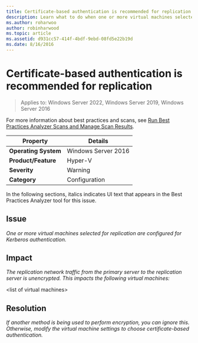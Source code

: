 ```yaml
---
title: Certificate-based authentication is recommended for replication
description: Learn what to do when one or more virtual machines selected for replication are configured for Kerberos authentication.
ms.author: roharwoo
author: robinharwood
ms.topic: article
ms.assetid: d931cc57-414f-4bdf-9ebd-08fd5e22b19d
ms.date: 8/16/2016
---
```

# Certificate-based authentication is recommended for replication

>Applies to: Windows Server 2022, Windows Server 2019, Windows Server 2016

For more information about best practices and scans, see [Run Best Practices Analyzer Scans and Manage Scan Results](/previous-versions/windows/it-pro/windows-server-2012-R2-and-2012/hh831400(v=ws.11)).

|Property|Details|
|-|-|
|**Operating System**|Windows Server 2016|
|**Product/Feature**|Hyper-V|
|**Severity**|Warning|
|**Category**|Configuration|

In the following sections, italics indicates UI text that appears in the Best Practices Analyzer tool for this issue.

## **Issue**
*One or more virtual machines selected for replication are configured for Kerberos authentication.*

## **Impact**
*The replication network traffic from the primary server to the replication server is unencrypted. This impacts the following virtual machines:*

\<list of virtual machines>

## **Resolution**
*If another method is being used to perform encryption, you can ignore this. Otherwise, modify the virtual machine settings to choose certificate-based authentication.*
